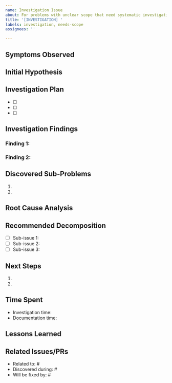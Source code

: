 ```yaml
---
name: Investigation Issue
about: For problems with unclear scope that need systematic investigation
title: '[INVESTIGATION] '
labels: investigation, needs-scope
assignees: ''

---
```


<!--
This template is for issues where the scope is unclear and systematic investigation is needed.
Use this when you discover complexity during implementation or when the root cause is unknown.
-->

## Symptoms Observed
<!-- Describe what you're seeing without assuming the cause -->


## Initial Hypothesis
<!-- Your preliminary understanding - clearly mark this as subject to change -->


## Investigation Plan
<!-- List specific steps you'll take to understand the problem -->
- [ ]
- [ ]
- [ ]

## Investigation Findings
<!-- Update this section as you discover information -->
### Finding 1:


### Finding 2:


## Discovered Sub-Problems
<!-- List any additional issues found during investigation -->
1.
2.

## Root Cause Analysis
<!-- Once investigation is complete, document the actual root cause(s) -->


## Recommended Decomposition
<!-- If the issue needs to be split, describe how and why -->
- [ ] Sub-issue 1:
- [ ] Sub-issue 2:
- [ ] Sub-issue 3:

## Next Steps
<!-- Based on investigation, what should happen next? -->
1.
2.

## Time Spent
<!-- Track investigation effort -->
- Investigation time:
- Documentation time:

## Lessons Learned
<!-- What can we learn from this investigation? -->


## Related Issues/PRs
<!-- Link to related work -->
- Related to: #
- Discovered during: #
- Will be fixed by: #